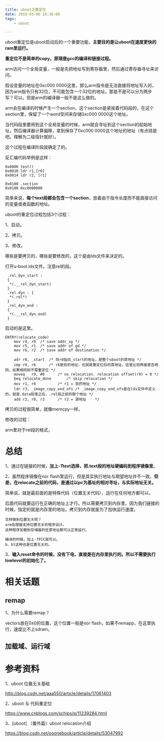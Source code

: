 ```yaml
---
title: uboot之重定位
date: 2018-03-06 18:36:08
tags:
	- uboot

---
```




uboot重定位是uboot启动后的一个重要功能，**主要目的是让uboot在速度更快的ram里运行。**

**重定位不是简单的copy，原理是gcc的编译和链接过程。**

arm访问一个全局变量，一般是先把地址写到寄存器里，然后通过寄存器寻址来访问。

假设变量的地址在0xc000 0000这里，那么arm指令是无法直接将地址写入的，因为arm指令只有32位，不可能包含一个32位的地址。那是不是可以分为两步写？可以。但是arm的编译器一般不是这么做的。



arm会在编译的时候产生一个section，这个section是紧挨着代码段的，在这个section里，保留了一个word空间来存储0xc000 0000这个地址。

当代码段里要用到这个全局变量的时候，arm就会寻址到这个section的起始地址，然后编译器计算偏移，拿到保存了0xc000 0000这个地址的地址（有点绕是吧。理解为二级指针就好）。

这个过程在编译阶段就确定了的。

反汇编代码举例是这样：

```
0x0000 test()
0x0010 ldr r1,[r0]
0x0014 ldr r2, [r1]

0x0100 .section
0x0100 0xc0000000
```

简单来说，**每个text段都会包含一个section**，放着由于指令长度而不能直接访问的变量或者函数的地址。



uboot的重定位过程包括3个过程：

1、启动。

2、拷贝。

3、修改。

哪些是要拷贝的，哪些是要修改的，这个是由lds文件来决定的。

打开u-boot.lds文件。注意rel的段。

```
 .rel_dyn_start :
 {
  *(.__rel_dyn_start)
 }
 .rel.dyn : {
  *(.rel*)
 }
 .rel_dyn_end :
 {
  *(.__rel_dyn_end)
 }
```



启动的是这里。

```
ENTRY(relocate_code)  
    mov r4, r0  /* save addr_sp */  
    mov r5, r1  /* save addr of gd */  
    mov r6, r2  /* save addr of destination */  
  
    adr r0, _start  /* 将r0指向_start的地址，是整个uboot的首地址 */  
    cmp r0, r6      /* r6是目的地址，也就是重定位后的首地址，这里比较两者是否相同，如果相同则不需重定位 */  
    moveq   r9, #0      /* no relocation. relocation offset(r9) = 0 */  
    beq relocate_done       /* skip relocation */  
    mov r1, r6          /* r1 = 目的地址 */  
    ldr r3, _image_copy_end_ofs /* _image_copy_end_ofs是在lds文件中定义的，就是.data段落之后，.rel段之前的那个地址 */  
    add r2, r0, r3      /* r2 = 源地址    */  
```



拷贝的过程很简单，就像memcpy一样。



修改的过程：

arm里对于rel段的格式，

# 总结

1、通过在链接的时候，**加上-Ttext选择，把.text段的地址硬编码到程序镜像里**。

2、虽然程序镜像在nor flash里运行，但是其实执行地址与期望地址并不一致。**但是，在relocate之前的代码，是通过以pc为基址的相对寻址，与实际地址无关。**

简单说，就是最前面的是特殊代码（位置无关代码），运行在任何地方都可以。

后面代码就要运行在正确的地址上才行。所以需要拷贝到内存里。因为我们链接的时候，指定的就是内存里的地址。拷贝到内存就是为了加快运行速度。

```
怎样做到位置无关呢？
arm处理器支持位置无关的程序设计。
这种程序加载到存储器的任意地址都可以正常运行。

编译的时候，加上-fPIC就可以。
b、bl这种也是位置无关的。

```

3、**输入reset命令的时候，没有下电，直接是在内存里执行的。所以不需要执行lowlevel的初始化了。**



# 相关话题

## remap

1、为什么需要remap？

vectors放在0x0的位置，这个位置一般是nor flash，如果不remapp，在这里执行，速度比不上sdram。

## 加载域、运行域



# 参考资料

1、uboot 位置无关基础

http://blog.csdn.net/aaa550/article/details/17061403

2、uboot 与 代码重定位

https://www.cnblogs.com/schips/p/11239284.html

3、[uboot] （番外篇）uboot relocation介绍

https://blog.csdn.net/ooonebook/article/details/53047992